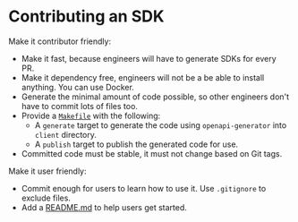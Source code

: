 # Contributing an SDK

Make it contributor friendly:

* Make it fast, because engineers will have to generate SDKs for every PR.
* Make it dependency free, engineers will not be a be able to install anything. You can use Docker.
* Generate the minimal amount of code possible, so other engineers don't have to commit lots of files too.
* Provide a [`Makefile`](java/Makefile) with the following:
    * A `generate` target to generate the code using `openapi-generator` into `client` directory.
    * A `publish` target to publish the generated code for use.
* Committed code must be stable, it must not change based on Git tags.

Make it user friendly:

* Commit enough for users to learn how to use it. Use `.gitignore` to exclude files.
* Add a [README.md](java/README.md) to help users get started.